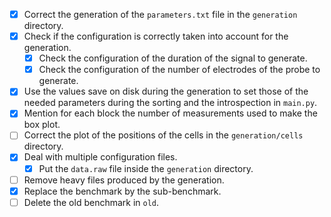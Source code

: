 - [x] Correct the generation of the `parameters.txt` file in the
`generation` directory.
- [x] Check if the configuration is correctly taken into account for the
generation.
  - [x] Check the configuration of the duration of the signal to
  generate.
  - [x] Check the configuration of the number of electrodes of the probe
  to generate.
- [x] Use the values save on disk during the generation to set those of
the needed parameters during the sorting and the introspection in
`main.py`.
- [x] Mention for each block the number of measurements used to make the
box plot.
- [ ] Correct the plot of the positions of the cells in the
`generation/cells` directory.
- [x] Deal with multiple configuration files.
  - [x] Put the `data.raw` file inside the `generation` directory.
- [ ] Remove heavy files produced by the generation.
- [x] Replace the benchmark by the sub-benchmark.
- [ ] Delete the old benchmark in `old`.
